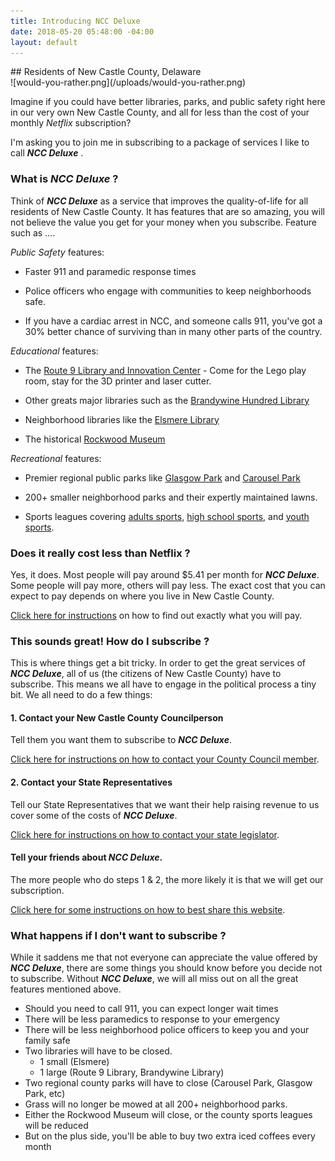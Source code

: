 ```yaml
---
title: Introducing NCC Deluxe
date: 2018-05-20 05:48:00 -04:00
layout: default
---
```


<div markdown="1" class="zebra">
## Residents of New Castle County, Delaware

<div markdown="1" class="section-image">
![would-you-rather.png](/uploads/would-you-rather.png)
</div>

Imagine if you could have better libraries, parks, and public safety right here in our very own New Castle County, and all for less than the cost of your monthly *Netflix* subscription?

I'm asking you to join me in subscribing to a package of services I like to call ***NCC Deluxe*** .

</div>
<div markdown="1" class="zebra">

### What is ***NCC Deluxe*** ?

Think of ***NCC Deluxe*** as a service that improves the quality-of-life for all residents of New Castle County. It has features that are so amazing, you will not believe the value you get for your money when you subscribe. Feature such as ….

*Public Safety* features:

* Faster 911 and paramedic response times

* Police officers who engage with communities to keep neighborhoods safe.

* If you have a cardiac arrest in NCC, and someone calls 911, you've got a 30% better chance of surviving than in many other parts of the country.

*Educational* features:

* The [Route 9 Library and Innovation Center](http://www.nccde.org/1389/Route-9-Library-Innovation-Center) - Come for the Lego play room, stay for the 3D printer and laser cutter.

* Other greats major libraries such as the [Brandywine Hundred Library](http://www.nccde.org/294/Brandywine-Hundred-Library)

* Neighborhood libraries like the [Elsmere Library](http://www.nccde.org/327/Elsmere-Library)

* The historical [Rockwood Museum](http://nccde.org/431/Rockwood-Park-Museum)

*Recreational* features:

* Premier regional public parks like [Glasgow Park](http://www.nccde.org/912/Glasgow-Regional-Park) and [Carousel Park](http://www.nccde.org/425/Carousel-Park-Equestrian-Center)

* 200\+ smaller neighborhood parks and their expertly maintained lawns.

* Sports leagues covering [adults sports](http://www.nccde.org/513/Adult-Sports), [high school sports](http://www.nccde.org/514/High-School-Sports), and [youth sports](http://www.nccde.org/515/Youth-Sports).

</div>
<div markdown="1" class="zebra">

### Does it really cost less than Netflix ?

Yes, it does. Most people will pay around $5.41 per month for ***NCC Deluxe***. Some people will pay more, others will pay less. The exact cost that you can expect to pay depends on where you live in New Castle County.

[Click here for instructions](/how-much-will-a-monthly-subscription-to-ncc-deluxe-cost-me) on how to find out exactly what you will pay.

</div>
<div markdown="1" class="zebra">

### This sounds great! How do I subscribe ?

This is where things get a bit tricky. In order to get the great services of ***NCC Deluxe***, all of us (the citizens of New Castle County) have to subscribe. This means we all have to engage in the political process a tiny bit. We all need to do a few things:

#### 1. Contact your New Castle County Councilperson
Tell them you want them to subscribe to ***NCC Deluxe***.

[Click here for instructions on how to contact your County Council member](/contact-your-ncc-council-member).

#### 2. Contact your State Representatives 
Tell our State Representatives that we want their help raising revenue to us cover some of the costs of ***NCC Deluxe***.

[Click here for instructions on how to contact your state legislator](/contact-your-state-legislature).

#### Tell your friends about ***NCC Deluxe***. 
The more people who do steps 1 & 2, the more likely it is that we will get our subscription.

[Click here for some instructions on how to best share this website](/help-save-our-services).

</div>
<div markdown="1" class="zebra">

### What happens if I don't want to subscribe ?

While it saddens me that not everyone can appreciate the value offered by ***NCC Deluxe***, there are some things you should know before you decide not to subscribe. Without ***NCC Deluxe***, we will all miss out on all the great features mentioned above.

* Should you need to call 911, you can expect longer wait times
* There will be less paramedics to response to your emergency
* There will be less neighborhood police officers to keep you and your family safe
* Two libraries will have to be closed.
  * 1 small (Elsmere)
  * 1 large (Route 9 Library, Brandywine Library)
* Two regional county parks will have to close (Carousel Park, Glasgow Park, etc)
* Grass will no longer be mowed at all 200\+ neighborhood parks.
* Either the Rockwood Museum will close, or the county sports leagues will be reduced
* But on the plus side, you'll be able to buy two extra iced coffees every month

</div>
